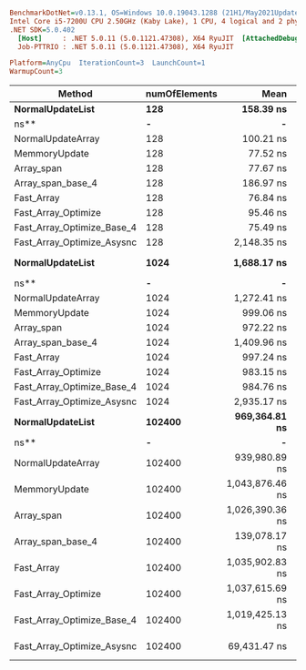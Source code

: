 ``` ini

BenchmarkDotNet=v0.13.1, OS=Windows 10.0.19043.1288 (21H1/May2021Update)
Intel Core i5-7200U CPU 2.50GHz (Kaby Lake), 1 CPU, 4 logical and 2 physical cores
.NET SDK=5.0.402
  [Host]     : .NET 5.0.11 (5.0.1121.47308), X64 RyuJIT  [AttachedDebugger]
  Job-PTTRIO : .NET 5.0.11 (5.0.1121.47308), X64 RyuJIT

Platform=AnyCpu  IterationCount=3  LaunchCount=1  
WarmupCount=3  

```

|                     Method | numOfElements |            Mean |         Error |        StdDev |  Gen 0 | Allocated |
|--------------------------- |-------------- |----------------:|--------------:|--------------:|-------:|----------:|
|           **NormalUpdateList** |           **128** |       **158.39 ns** |      **43.00 ns** |      **2.357
ns** |      **-** |         **-** |
|          NormalUpdateArray |           128 |       100.21 ns |      33.80 ns |      1.853 ns |      - |         - |
|              MemmoryUpdate |           128 |        77.52 ns |      25.91 ns |      1.420 ns |      - |         - |
|                 Array_span |           128 |        77.67 ns |      36.65 ns |      2.009 ns |      - |         - |
|          Array_span_base_4 |           128 |       186.97 ns |      50.71 ns |      2.780 ns |      - |         - |
|                 Fast_Array |           128 |        76.84 ns |      14.73 ns |      0.808 ns |      - |         - |
|        Fast_Array_Optimize |           128 |        95.46 ns |      20.99 ns |      1.150 ns |      - |         - |
| Fast_Array_Optimize_Base_4 |           128 |        75.49 ns |      35.23 ns |      1.931 ns |      - |         - |
| Fast_Array_Optimize_Asysnc |           128 |     2,148.35 ns |     139.09 ns |      7.624 ns | 0.5760 |     909 B |
|           **NormalUpdateList** |          **1024** |     **1,688.17 ns** |   **1,919.01 ns** |    **105.187
ns** |      **-** |         **-** |
|          NormalUpdateArray |          1024 |     1,272.41 ns |     379.25 ns |     20.788 ns |      - |         - |
|              MemmoryUpdate |          1024 |       999.06 ns |     332.53 ns |     18.227 ns |      - |         - |
|                 Array_span |          1024 |       972.22 ns |      83.94 ns |      4.601 ns |      - |         - |
|          Array_span_base_4 |          1024 |     1,409.96 ns |     420.26 ns |     23.036 ns |      - |         - |
|                 Fast_Array |          1024 |       997.24 ns |     278.18 ns |     15.248 ns |      - |         - |
|        Fast_Array_Optimize |          1024 |       983.15 ns |     389.84 ns |     21.369 ns |      - |         - |
| Fast_Array_Optimize_Base_4 |          1024 |       984.76 ns |     262.85 ns |     14.408 ns |      - |         - |
| Fast_Array_Optimize_Asysnc |          1024 |     2,935.17 ns |     446.79 ns |     24.490 ns | 0.5798 |     912 B |
|           **NormalUpdateList** |        **102400** |   **969,364.81 ns** | **470,096.79 ns** | **25,767.591
ns** |      **-** |         **-** |
|          NormalUpdateArray |        102400 |   939,980.89 ns |  87,388.27 ns |  4,790.046 ns |      - |         - |
|              MemmoryUpdate |        102400 | 1,043,876.46 ns | 421,391.75 ns | 23,097.904 ns |      - |         - |
|                 Array_span |        102400 | 1,026,390.36 ns | 580,546.06 ns | 31,821.689 ns |      - |         - |
|          Array_span_base_4 |        102400 |   139,078.17 ns |  55,971.36 ns |  3,067.979 ns |      - |         - |
|                 Fast_Array |        102400 | 1,035,902.83 ns | 581,750.63 ns | 31,887.715 ns |      - |         - |
|        Fast_Array_Optimize |        102400 | 1,037,615.69 ns | 544,730.82 ns | 29,858.534 ns |      - |         - |
| Fast_Array_Optimize_Base_4 |        102400 | 1,019,425.13 ns | 294,448.81 ns | 16,139.733 ns |      - |         - |
| Fast_Array_Optimize_Asysnc |        102400 |    69,431.47 ns |  30,537.02 ns |  1,673.837 ns | 0.4883 |     912 B |
